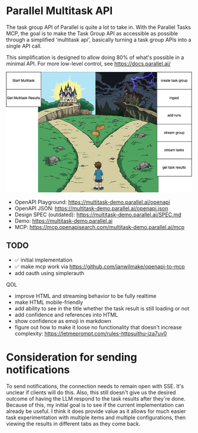 # Parallel Multitask API

The task group API of Parallel is quite a lot to take in. With the Parallel Tasks MCP, the goal is to make the Task Group API as accessible as possible through a simplified 'multitask api', basically turning a task group APIs into a single API call.

This simplification is designed to allow doing 80% of what's possible in a minimal API. For more low-level control, see https://docs.parallel.ai/

![task-group-to-url](design.drawio.png)

- OpenAPI Playground: https://multitask-demo.parallel.ai/openapi
- OpenAPI JSON: https://multitask-demo.parallel.ai/openapi.json
- Design SPEC (outdated): https://multitask-demo.parallel.ai/SPEC.md
- Demo: https://multitask-demo.parallel.ai
- MCP: https://mcp.openapisearch.com/multitask-demo.parallel.ai/mcp

## TODO

- ✅ initial implementation
- ✅ make mcp work via https://github.com/janwilmake/openapi-to-mcp
- add oauth using simplerauth

QOL

- improve HTML and streaming behavior to be fully realtime
- make HTML mobile-friendly
- add ability to see in the title whether the task result is still loading or not
- add confidence and references into HTML
- show confidence as emoji in markdown
- figure out how to make it loose no functionality that doesn't increase complexity: https://letmeprompt.com/rules-httpsuithu-jza7uv0

# Consideration for sending notifications

To send notifications, the connection needs to remain open with SSE. It's unclear if clients will do this. Also, this still doesn't give us the desired outcome of having the LLM respond to the task results after they're done. Because of this, my initial goal is to see if the current implementation can already be useful. I think it does provide value as it allows for much easier task experimentation with multiple items and multiple configurations, then viewing the results in different tabs as they come back.
